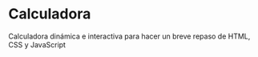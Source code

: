 # Calculadora
Calculadora dinámica e interactiva para hacer un breve repaso de HTML, CSS y JavaScript
